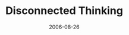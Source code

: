 ---
layout: music 
title: "Disconnected Thinking"
series: "Hard Wired"
date: 2006-08-26 
description: "Life would be much more convenient if we could compartmentalize it into distinct and separate pieces&#58; home and work, play and personal, spiritual and non-spiritual. But reality is that separation is impossible. Everything is connected. If even one thing i"
audio: "http://www.crossroads.net/audio/2006/2006_08_Hard_Wired/Hard_Wired_3_Disconnected_Thinking_08-27-06_Tome.mp3"
audio-duration: "28:05"
src: "http://www.crossroads.net/players/media/mediumHz/DefaultVideoImage.jpg"
---
